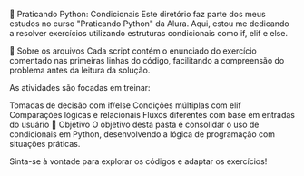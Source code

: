 🐍 Praticando Python: Condicionais
Este diretório faz parte dos meus estudos no curso "Praticando Python" da Alura. Aqui, estou me dedicando a resolver exercícios utilizando estruturas condicionais como if, elif e else.

📌 Sobre os arquivos
Cada script contém o enunciado do exercício comentado nas primeiras linhas do código, facilitando a compreensão do problema antes da leitura da solução.

As atividades são focadas em treinar:

Tomadas de decisão com if/else
Condições múltiplas com elif
Comparações lógicas e relacionais
Fluxos diferentes com base em entradas do usuário
🧠 Objetivo
O objetivo desta pasta é consolidar o uso de condicionais em Python, desenvolvendo a lógica de programação com situações práticas.

Sinta-se à vontade para explorar os códigos e adaptar os exercícios!
